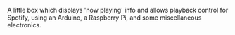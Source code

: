 A little box which displays 'now playing' info and allows playback control for Spotify, using an Arduino, a Raspberry Pi, and some miscellaneous electronics.
